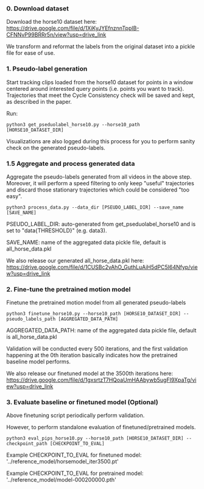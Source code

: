 ### 0. Download dataset
Download the horse10 dataset here:
https://drive.google.com/file/d/1XiKyJYEfnznnTppIB-CFNNvP99BRRr5n/view?usp=drive_link

We transform and reformat the labels from the original dataset into a pickle file for ease of use.

### 1. Pseudo-label generation
Start tracking clips loaded from the horse10 dataset for points in a window centered around interested query points (i.e. points you want to track). Trajectories that meet the Cycle Consistency check will be saved and kept, as described in the paper.

Run:
```
python3 get_pseduolabel_horse10.py --horse10_path [HORSE10_DATASET_DIR]
```

Visualizations are also logged during this process for you to perform sanity check on the generated pseudo-labels.

### 1.5 Aggregate and process generated data
Aggregate the pseudo-labels generated from all videos in the above step. Moreover, it will perform a speed filtering to only keep "useful" trajectories and discard those stationary trajectories which could be considered "too easy".

```
python3 process_data.py --data_dir [PSEUDO_LABEL_DIR] --save_name [SAVE_NAME]
```

PSEUDO_LABEL_DIR: auto-generated from get_pseduolabel_horse10 and is set to "data{THRESHOLD}" (e.g. data3). 

SAVE_NAME: name of the aggregated data pickle file, default is all_horse_data.pkl

We also release our generated all_horse_data.pkl here:
https://drive.google.com/file/d/1CUSBc2vAhO_GuthLuAiH5dPC5I64Nfyp/view?usp=drive_link

### 2. Fine-tune the pretrained motion model
Finetune the pretrained motion model from all generated pseudo-labels
```
python3 finetune_horse10.py --horse10_path [HORSE10_DATASET_DIR] --pseudo_labels_path [AGGREGATED_DATA_PATH]
```
AGGREGATED_DATA_PATH: name of the aggregated data pickle file, default is all_horse_data.pkl

Validation will be conducted every 500 iterations, and the first validation happening at the 0th iteration basically indicates how the pretrained baseline model performs.

We also release our finetuned model at the 3500th iterations here:
https://drive.google.com/file/d/1gxsrtzT7HQoaUmHAAbywb5ugFI9XpaTg/view?usp=drive_link

### 3. Evaluate baseline or finetuned model (Optional)
Above finetuning script periodically perform validation. 

However, to perform standalone evaluation of finetuned/pretrained models.
```
python3 eval_pips_horse10.py --horse10_path [HORSE10_DATASET_DIR] --checkpoint_path [CHECKPOINT_TO_EVAL]
```
Example CHECKPOINT_TO_EVAL for finetuned model:
'../reference_model/horsemodel_iter3500.pt'

Example CHECKPOINT_TO_EVAL for pretrained model:
'../reference_model/model-000200000.pth'